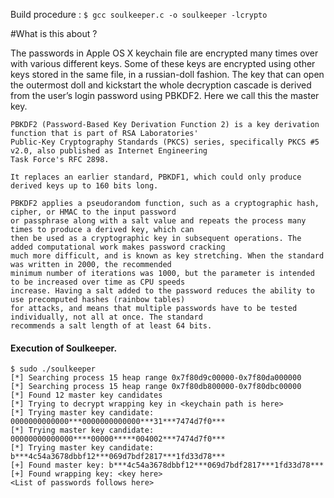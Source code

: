 Build procedure : ```$ gcc soulkeeper.c -o soulkeeper -lcrypto```

#What is this about ?

The passwords in Apple OS X keychain file are encrypted many times over with various different keys. 
Some of these keys are encrypted using other keys stored in the same file, in a russian-doll fashion. 
The key that can open the outermost doll and kickstart the whole decryption cascade is derived from the user’s login password using PBKDF2. 
Here we call this the master key.

```
PBKDF2 (Password-Based Key Derivation Function 2) is a key derivation function that is part of RSA Laboratories'
Public-Key Cryptography Standards (PKCS) series, specifically PKCS #5 v2.0, also published as Internet Engineering 
Task Force's RFC 2898. 

It replaces an earlier standard, PBKDF1, which could only produce derived keys up to 160 bits long.

PBKDF2 applies a pseudorandom function, such as a cryptographic hash, cipher, or HMAC to the input password 
or passphrase along with a salt value and repeats the process many times to produce a derived key, which can 
then be used as a cryptographic key in subsequent operations. The added computational work makes password cracking
much more difficult, and is known as key stretching. When the standard was written in 2000, the recommended
minimum number of iterations was 1000, but the parameter is intended to be increased over time as CPU speeds
increase. Having a salt added to the password reduces the ability to use precomputed hashes (rainbow tables) 
for attacks, and means that multiple passwords have to be tested individually, not all at once. The standard 
recommends a salt length of at least 64 bits.
```

#### Execution of Soulkeeper.
```
$ sudo ./soulkeeper
[*] Searching process 15 heap range 0x7f80d9c00000-0x7f80da000000
[*] Searching process 15 heap range 0x7f80db800000-0x7f80dbc00000
[*] Found 12 master key candidates
[*] Trying to decrypt wrapping key in <keychain path is here>
[*] Trying master key candidate: 0000000000000***0000000000000***31***7474d7f0***
[*] Trying master key candidate: 00000000000000****00000*****004002***7474d7f0***
[*] Trying master key candidate: b***4c54a3678dbbf12***069d7bdf2817***1fd33d78***
[+] Found master key: b***4c54a3678dbbf12***069d7bdf2817***1fd33d78***
[+] Found wrapping key: <key here>
<List of passwords follows here>
```
